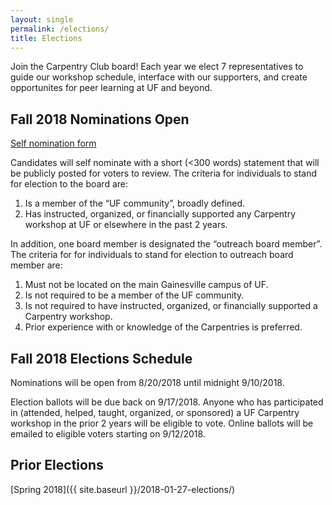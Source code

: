 ```yaml
---
layout: single
permalink: /elections/
title: Elections
---
```

Join the Carpentry Club board! Each year we elect 7 representatives to guide
our workshop schedule, interface with our supporters, and create opportunites
for peer learning at UF and beyond. 

## Fall 2018 Nominations Open

[Self nomination form](https://docs.google.com/forms/d/e/1FAIpQLSf4Sk0m8NuE28kToUaWdVNYuyQpRGkbz5059qJITQm4hGKthw/viewform?usp=sf_link)

Candidates will self nominate with a short (<300 words) statement that will be publicly posted for voters to review. The criteria for individuals to stand for election to the board are:
1. Is a member of the “UF community”, broadly defined.
1. Has instructed, organized, or financially supported any Carpentry workshop at UF or elsewhere in the past 2 years.

In addition, one board member is designated the “outreach board member”. The criteria for for individuals to stand for election to outreach board member are:
1. Must not be located on the main Gainesville campus of UF.
1. Is not required to be a member of the UF community.
1. Is not required to have instructed, organized, or financially supported a Carpentry workshop.
1. Prior experience with or knowledge of the Carpentries is preferred.

## Fall 2018 Elections Schedule

Nominations will be open from 8/20/2018 until midnight 9/10/2018.

Election ballots will be due back on 9/17/2018. Anyone who has participated in (attended, helped, taught, organized, or sponsored) a UF Carpentry workshop in the prior 2 years will be eligible to vote. Online ballots will be emailed to eligible voters starting on 9/12/2018.


## Prior Elections

[Spring 2018]({{ site.baseurl }}/2018-01-27-elections/)